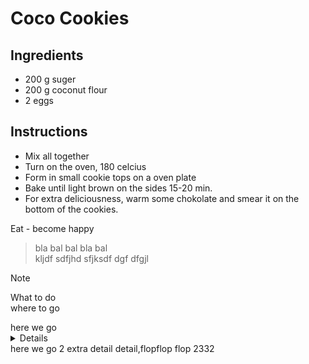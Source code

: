 # Coco Cookies

## Ingredients
- 200 g suger
- 200 g coconut flour
- 2 eggs

## Instructions
- Mix all together
- Turn on the oven, 180 celcius
- Form in small cookie tops on a oven plate
- Bake until light brown on the sides 15-20 min.
- For extra deliciousness, warm some chokolate and smear it on the bottom of the cookies.

Eat - become happy

> bla bal bal bla bal  
> kljdf sdfjhd sfjksdf dgf dfgjl

> [!NOTE]
> What to do  
> where to go


<summary>
  here we go
  <details>
    extra detail detail,flopflop flop
  </details>
  here we go 2
  <more>
    extra detail detail,flopflop flop 2332
  </more>
</summary>
